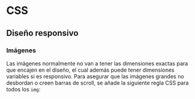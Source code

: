 # CSS
## Diseño responsivo

### Imágenes

Las imágenes normalmente no van a tener las dimensiones exactas para que encajen en el diseño, el cual además puede tener dimensiones variables si es responsivo. Para asegurar que las imágenes grandes no desbordan o creen barras de scroll, se añade la siguiente regla CSS para todos los `img`:

<div class="codepen" data-prefill data-height="350" data-default-tab="css,result" data-theme-id="light" data-editable="true" style="opacity:0">
  <pre data-lang="html">&lt;body>
  &lt;figure>
    &lt;img alt="Imagen grande" src="https://upload.wikimedia.org/wikipedia/commons/c/cf/1_6E9A4589.jpg">
    &lt;figcaption>Imagen más grande que el contenedor&lt;/figcaption>
  &lt;/figure>
&lt;/body></pre>
  <pre data-lang="css" data-option-autoprefixer="true">img {
  max-width: 100%;
  display: block;
}
figure {
  border: 10px solid green;
  width: 15rem;
  text-align: center;
  font-family: sans-serif;
}</pre></div>
